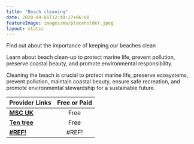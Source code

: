 ```yaml
---
title: "Beach cleaning"
date: 2020-09-01T12:49:27+06:00
featureImage: images/ma/placeholder.jpeg
layout: static
---
```


Find out about the importance of keeping our beaches clean

Learn about beach clean-up to protect marine life, prevent pollution, preserve coastal beauty, and promote environmental responsibility.

Cleaning the beach is crucial to protect marine life, preserve ecosystems, prevent pollution, maintain coastal beauty, ensure safe recreation, and promote environmental stewardship for a sustainable future.

| Provider Links      | Free or Paid  |  
| :-----------          | :--------------:      |  
| [**MSC UK**](https://www.mcsuk.org/what-you-can-do/join-a-beach-clean/great-british-beach-clean/) | Free | 
| [**Ten tree**](https://blog.tentree.com/10-benefits-of-cleaning-up-your-local-beach/) | Free  | 
| [**#REF!**](#REF!) | #REF! | 
  

<br/><br/>






